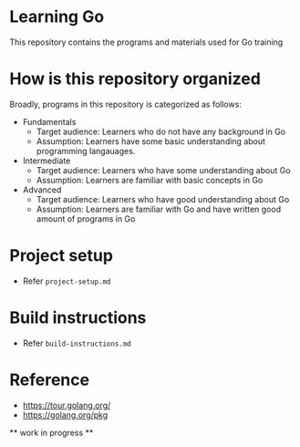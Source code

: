 # Learning Go
This repository contains the programs and materials used for Go training

# How is this repository organized
Broadly, programs in this repository is categorized as follows:
- Fundamentals
    - Target audience: Learners who do not have any background in Go
    - Assumption: Learners have some basic understanding about programming langauages.
- Intermediate
    - Target audience: Learners who have some understanding about Go
    - Assumption: Learners are familiar with basic concepts in Go
- Advanced
    - Target audience: Learners who have good understanding about Go
    - Assumption: Learners are familiar with Go and have written good amount of programs in Go

# Project setup
- Refer `project-setup.md`

# Build instructions
- Refer `build-instructions.md`

# Reference
- https://tour.golang.org/
- https://golang.org/pkg

** work in progress **